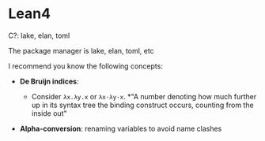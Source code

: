 # Lean4

C?: lake, elan, toml

The package manager is lake, elan, toml, etc

I recommend you know the following concepts:
* **De Bruijn indices**:
   * Consider `λx.λy.x` or `λx·λy·x`.
   *"A number denoting how much further up in its syntax tree the binding construct occurs, counting from the inside out"

* **Alpha-conversion**: renaming variables to avoid name clashes
